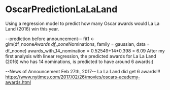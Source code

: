 # OscarPredictionLaLaLand
Using a regression model to predict how many Oscar awards would La La Land (2016) win this year.

--prediction before announcement--
fit1 <- glm(df_noone$Awards ~df_noone$Nominations, family = gaussian, data = df_noone)
awards_with_14_nomination  = 0.52549+14*0.398 = 6.09
After my first analysis with linear regression, the predicted awards for La La Land (2016) 
who has 14 nominations, is predicted to have around 6 awards:)

--News of Announcement Feb 27th, 2017--
La La Land did get 6 awards!!!
https://www.nytimes.com/2017/02/26/movies/oscars-academy-awards.html
